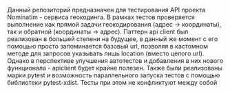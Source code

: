 Данный репозиторий предназначен для тестирования API проекта Nominatim - сервиса геокодинга.
В рамках тестов проверяется выполнение как прямой задачи геокодирования (адрес -> координаты),
так и обратной (координаты -> адрес).
Паттерн api client был реализован в большей степени на будущее, в данный же момент с его помощью просто запоминается базовый url,
позволяя в кастомном методе для запросов указывать лишь location (вместо целого url). Однако в перспективе улучшения автотестов
и добавления в них нового функционала - apiclient будет крайне полезен.
Также были реализованы марки pytest и возможность параллельного запуска тестов с помощью библиотеки pytest-xdist. Тесты при
этом не конфликтуют между собой